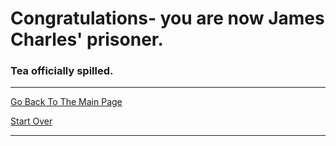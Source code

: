 # Congratulations- you are now James Charles' prisoner.
### Tea officially spilled.

---

[Go Back To The Main Page](../README.md)

[Start Over](../start-question/start.md)

---